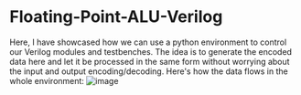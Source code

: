 # Floating-Point-ALU-Verilog
Here, I have showcased how we can use a python environment to control our Verilog modules and testbenches. The idea is to generate the encoded data here and let it be processed in the same form without worrying about the input and output encoding/decoding.
Here's how the data flows in the whole environment:
![image](https://github.com/DH-Makwana/Floating-Point-ALU-Verilog/assets/107695582/acc41e63-a489-4a65-bfe4-f8ca767555f4)
